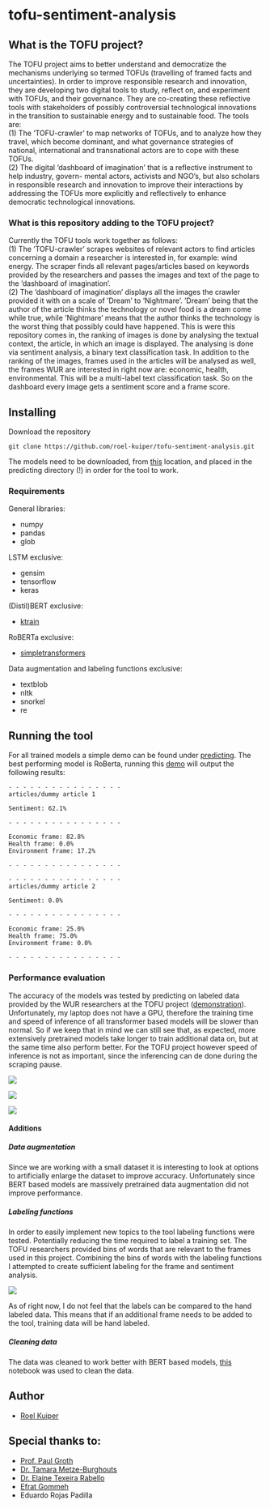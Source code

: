 # tofu-sentiment-analysis

## What is the TOFU project?

The TOFU project aims to better understand and democratize the mechanisms underlying so termed
TOFUs (travelling of framed facts and uncertainties). In order to improve responsible research and
innovation, they are developing two digital tools to study, reflect on, and experiment with TOFUs, and
their governance. They are co-creating these reflective tools with stakeholders of possibly controversial technological innovations in the transition to sustainable energy and to sustainable food. The tools are: <br />
(1) The ‘TOFU-crawler’ to map networks of TOFUs, and to analyze how they travel, which become
dominant, and what governance strategies of national, international and transnational actors are to cope with these TOFUs. <br />
(2) The digital ‘dashboard of imagination’ that is a reflective instrument to help industry, govern-
mental actors, activists and NGO’s, but also scholars in responsible research and innovation to improve their interactions by addressing the TOFUs more explicitly and reflectively to enhance democratic technological innovations.

### What is this repository adding to the TOFU project?

Currently the TOFU tools work together as follows: <br />
(1) The ’TOFU-crawler’ scrapes websites of relevant actors to find articles concerning a domain a
researcher is interested in, for example: wind energy. The scraper finds all relevant pages/articles based on keywords provided by the researchers and passes the images and text of the page to the ’dashboard of imagination’. <br />
(2) The ’dashboard of imagination’ displays all the images the crawler provided it with on a scale
of ’Dream’ to ’Nightmare’. ’Dream’ being that the author of the article thinks the technology or novel
food is a dream come while true, while ’Nightmare’ means that the author thinks the technology is the
worst thing that possibly could have happened. This is were this repository comes in, the ranking of images is done by analysing the textual context, the article, in which an image is displayed. The analysing is done via sentiment analysis, a binary text classification task. In addition to the ranking of the images, frames used in the articles will be analysed as well, the frames WUR are interested in right now are: economic, health, environmental. This will be a multi-label text classification task. So on the dashboard every image gets a sentiment score and a frame score.

## Installing

Download the repository

```
git clone https://github.com/roel-kuiper/tofu-sentiment-analysis.git
```

The models need to be downloaded, from [this](https://drive.google.com/open?id=17s48ApEm3b6-MvCgT_HDNANQASBH6o27) location, and placed in the predicting directory (!) in order for the tool to work.

### Requirements

General libraries:

* numpy
* pandas
* glob

LSTM exclusive:

* gensim
* tensorflow
* keras

(Distil)BERT exclusive:

* [ktrain](https://github.com/amaiya/ktrain)

RoBERTa exclusive:

* [simpletransformers](https://github.com/ThilinaRajapakse/simpletransformers)

Data augmentation and labeling functions exclusive:

* textblob
* nltk
* snorkel
* re

## Running the tool

For all trained models a simple demo can be found under [predicting](https://github.com/roel-kuiper/tofu-sentiment-analysis/predicting). 
The best performing model is RoBerta, running this [demo](https://github.com/roel-kuiper/tofu-sentiment-analysis/blob/master/predicting/RoBERTa%20predicting.ipynb) will output the following results:

```
- - - - - - - - - - - - - - - -
articles/dummy article 1

Sentiment: 62.1%

- - - - - - - - - - - - - - - -

Economic frame: 82.8%
Health frame: 0.0%
Environment frame: 17.2%

- - - - - - - - - - - - - - - -

- - - - - - - - - - - - - - - -
articles/dummy article 2

Sentiment: 0.0%

- - - - - - - - - - - - - - - -

Economic frame: 25.0%
Health frame: 75.0%
Environment frame: 0.0%

- - - - - - - - - - - - - - - -
```

### Performance evaluation

The accuracy of the models was tested by predicting on labeled data provided by the WUR researchers at the TOFU project ([demonstration](evaluation/predictwur.ipynb)). Unfortunately, my laptop does not have a GPU, therefore the training time and speed of inference of all transformer based models will be slower than normal. So if we keep that in mind we can still see that, as expected, more extensively pretrained models take longer to train additional data on, but at the same time also perform better. For the TOFU project however speed of inference is not as important, since the inferencing can de done during the scraping pause. 


![](evaluation/trainingtime.png)

![](evaluation/inference.png)

![](evaluation/accuracy.png)

#### Additions

##### Data augmentation
Since we are working with a small dataset it is interesting to look at options to artificially enlarge the dataset to improve accuracy. Unfortunately since BERT based models are massively pretrained data augmentation did not improve performance.

##### Labeling functions
In order to easily implement new topics to the tool labeling functions were tested. Potentially reducing the time required to label a training set. The TOFU researchers provided bins of words that are relevant to the frames used in this project. Combining the bins of words with the labeling functions I attempted to create sufficient labeling for the frame and sentiment analysis.

![](evaluation/lf.png)

As of right now, I do not feel that the labels can be compared to the hand labeled data. This means that if an additional frame needs to be added to the tool, training data will be hand labeled.
##### Cleaning data
The data was cleaned to work better with BERT based models, [this](https://www.kaggle.com/kyakovlev/preprocessing-bert-public) notebook was used to clean the data.
## Author

* [Roel Kuiper](https://github.com/roel-kuiper)


## Special thanks to:

* [Prof. Paul Groth](https://github.com/pgroth)
* [Dr. Tamara Metze-Burghouts](https://www.linkedin.com/in/tamara-metze-0a9b354/)
* [Dr. Elaine Texeira Rabello](https://www.linkedin.com/in/erabello/)
* [Efrat Gommeh](https://www.linkedin.com/in/efrat-gommeh-86267313/)
* Eduardo Rojas Padilla

